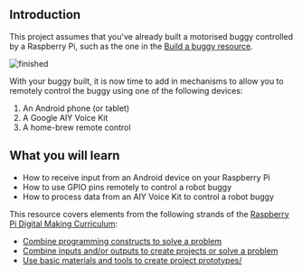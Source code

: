 ## Introduction

This project assumes that you've already built a motorised buggy controlled by a Raspberry Pi, such as the one in the [Build a buggy resource](../build-a-buggy).

![finished](images/finished.gif)

With your buggy built, it is now time to add in mechanisms to allow you to remotely control the buggy using one of the following devices:

1. An Android phone (or tablet)
2. A Google AIY Voice Kit
3. A home-brew remote control

## What you will learn

- How to receive input from an Android device on your Raspberry Pi
- How to use GPIO pins remotely to control a robot buggy
- How to process data from an AIY Voice Kit to control a robot buggy

This resource covers elements from the following strands of the [Raspberry Pi Digital Making Curriculum](https://curriculum.raspberrypi.org/):

- [Combine programming constructs to solve a problem](https://curriculum.raspberrypi.org/programming/builder/)
- [Combine inputs and/or outputs to create projects or solve a problem](https://curriculum.raspberrypi.org/physical-computing/builder/)
- [Use basic materials and tools to create project prototypes/](https://curriculum.raspberrypi.org/manufacture/creator/)
